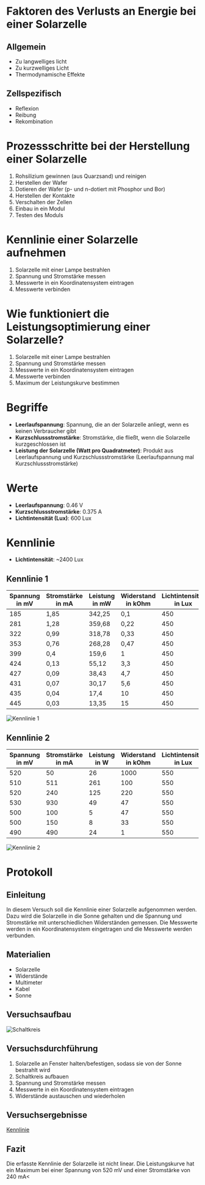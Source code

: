 # Faktoren des Verlusts an Energie bei einer Solarzelle

## Allgemein

- Zu langwelliges licht
- Zu kurzwelliges Licht
- Thermodynamische Effekte

## Zellspezifisch

- Reflexion
- Reibung
- Rekombination

# Prozessschritte bei der Herstellung einer Solarzelle

1. Rohsilizium gewinnen (aus Quarzsand) und reinigen
2. Herstellen der Wafer
3. Dotieren der Wafer (p- und n-dotiert mit Phosphor und Bor)
4. Herstellen der Kontakte
5. Verschalten der Zellen
6. Einbau in ein Modul
7. Testen des Moduls

# Kennlinie einer Solarzelle aufnehmen

1. Solarzelle mit einer Lampe bestrahlen
2. Spannung und Stromstärke messen
3. Messwerte in ein Koordinatensystem eintragen
4. Messwerte verbinden

# Wie funktioniert die Leistungsoptimierung einer Solarzelle?

1. Solarzelle mit einer Lampe bestrahlen
2. Spannung und Stromstärke messen
3. Messwerte in ein Koordinatensystem eintragen
4. Messwerte verbinden
5. Maximum der Leistungskurve bestimmen

# Begriffe

- **Leerlaufspannung**: Spannung, die an der Solarzelle anliegt, wenn es keinen Verbraucher gibt
- **Kurzschlussstromstärke**: Stromstärke, die fließt, wenn die Solarzelle kurzgeschlossen ist
- **Leistung der Solarzelle (Watt pro Quadratmeter)**: Produkt aus Leerlaufspannung und Kurzschlussstromstärke (Leerlaufspannung mal Kurzschlussstromstärke)

# Werte

- **Leerlaufspannung**: 0.46 V
- **Kurzschlussstromstärke**: 0.375 A
- **Lichtintensität (Lux)**: 600 Lux

# Kennlinie

- **Lichtintensität**: ~2400 Lux

## Kennlinie 1

| Spannung in mV | Stromstärke in mA | Leistung in mW | Widerstand in kOhm | Lichtintensität in Lux |
| -------------- | ----------------- | -------------- | ------------------ | ---------------------- |
| 185            | 1,85              | 342,25         | 0,1                | 450                    |
| 281            | 1,28              | 359,68         | 0,22               | 450                    |
| 322            | 0,99              | 318,78         | 0,33               | 450                    |
| 353            | 0,76              | 268,28         | 0,47               | 450                    |
| 399            | 0,4               | 159,6          | 1                  | 450                    |
| 424            | 0,13              | 55,12          | 3,3                | 450                    |
| 427            | 0,09              | 38,43          | 4,7                | 450                    |
| 431            | 0,07              | 30,17          | 5,6                | 450                    |
| 435            | 0,04              | 17,4           | 10                 | 450                    |
| 445            | 0,03              | 13,35          | 15                 | 450                    |

![Kennlinie 1](<Kennlinie-1.png>)

## Kennlinie 2

| Spannung in mV | Stromstärke in mA | Leistung in W | Widerstand in kOhm | Lichtintensität in Lux |
| -------------- | ----------------- | ------------- | ------------------ | ---------------------- |
| 520            | 50                | 26            | 1000               | 550                    |
| 510            | 511               | 261           | 100                | 550                    |
| 520            | 240               | 125           | 220                | 550                    |
| 530            | 930               | 49            | 47                 | 550                    |
| 500            | 100               | 5             | 47                 | 550                    |
| 500            | 150               | 8             | 33                 | 550                    |
| 490            | 490               | 24            | 1                  | 550                    |

![Kennlinie 2](<Kennlinie-2.png>)

# Protokoll

## Einleitung

In diesem Versuch soll die Kennlinie einer Solarzelle aufgenommen werden. Dazu wird die Solarzelle in die Sonne gehalten und die Spannung und Stromstärke mit unterschiedlichen Widerständen gemessen. Die Messwerte werden in ein Koordinatensystem eingetragen und die Messwerte werden verbunden.

## Materialien

- Solarzelle
- Widerstände
- Multimeter
- Kabel
- Sonne

## Versuchsaufbau

![Schaltkreis](Schaltkreis.png)

## Versuchsdurchführung

1. Solarzelle an Fenster halten/befestigen, sodass sie von der Sonne bestrahlt wird
2. Schaltkreis aufbauen
3. Spannung und Stromstärke messen
4. Messwerte in ein Koordinatensystem eintragen
5. Widerstände austauschen und wiederholen

## Versuchsergebnisse

[Kennlinie](#kennlinie)

## Fazit
Die erfasste Kennlinie der Solarzelle ist nicht linear. Die Leistungskurve hat ein Maximum bei einer Spannung von 520 mV und einer Stromstärke von 240 mA<